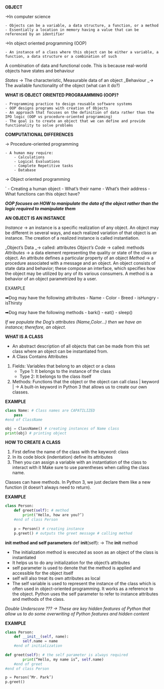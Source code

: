 **OBJECT**

→In computer science 

    - Objects can be a variable, a data structure, a function, or a method
    - Essentially a location in memory having a value that can be referenced by an identifier
→In object oriented programming (OOP)

    - An instance of a class where this object can be either a variable, a function, a data structure or a combination of such

A combination of data and functional code. This is because real-world objects have states and behaviour

_States_ → The characteristic, Measurable data of an object
_Behaviour _→ The available functionality of the object (what can it do?)

**WHAT IS OBJECT ORIENTED PROGRAAMMING (OOP)?**

	- Programming practice to design reusable software systems
	- OOP designs programs with creation of Objects
	- An approach that focuses on the definition of data rather than the IPO logic (OOP vs procedure-oriented programming)
	- The goal is to create an object that we can define and provide functionality to solve problems

**COMPUTATIONAL DIFFERENCES**

→ Procedure-oriented programming

	- A human may require:
		- Calculations
		- Logical Evaluations
		- Complete Repetitive tasks
		- Database
		
→ Object oriented programming

`	- Creating a human object
		- What’s their name
		- What’s their address
		- What functions can this object have?
  
***OOP focuses on HOW to manipulate the data of the object rather than the logic required to manipulate them***

**AN OBJECT IS AN INSTANCE**

_Instance_ → an instance is a specific realization of any object. An object may be different in several ways, and each realized variation of that object is an instance. The creation of a realized instance is called instantiation.

_Object’s Data _→ called: attributes
_Object’s Code_ → called: methods
_Attributes_ →  a data element representing the quality or state of the class or object. An attribute defines a particular property of an object
_Method_ → a procedure associated with a message and an object. An object consists of state data and behavior; these compose an interface, which specifies how the object may be utilized by any of its various consumers. A method is a behavior of an object parametrized by a user.

EXAMPLE

➡Dog may have the following attributes
	- Name
	- Color
	- Breed
	- isHungry
	- isThirsty
	
➡Dog may have the following methods
	- bark()
	- eat()
	- sleep()

*If we populate the Dog’s attributes (Name,Color…) then we have an instance; therefore, an object.*

**WHAT IS A CLASS**
- An abstract description of all objects that can be made from this set class where an object can be instantiated from.
- A Class Contains Attributes

1. Fields: Variables that belong to an object or a class
	- Type 1: It belongs to the instance of the class
	- Type 2: It belongs to the class itself
2. Methods: Functions that the object or the object can call
	class | keyword | → A built-in keyword in Python 3 that allows us to create our own classes.

**EXAMPLE**
```python 
class Name: # Class names are CAPATILIZED
	pass 
#end of ClassName

obj = ClassName() # creating instances of Name class
print(obj) # printing object
```
**HOW TO CREATE A CLASS**
1. First define the name of the class with the keyword: class
2. In its code block (indentation) define its attributes
3. Then you can assign a variable with an instantiation of the class to interact with it
Make sure to use parentheses when calling the class name.

Classes can have methods. In Python 3, we just declare them like a new function (it doesn’t always need to return).

**EXAMPLE**
```python 
class Person:
	def greet(self): # method 
		print(‘Hello, how are you?’)
	#end of class Person
	
	p = Person() # creating instance
	p.greet() # outputs the greet message # calling method 
```
**__init__  method and self parameters**
def __init__(self): → The __init__ method 
- The initialization method is executed as soon as an object of the class is instantiated
- It helps us to do any initialization for the object’s attributes
- self parameter is used to denote that the method is applied and accessible for the object itself
- self will also treat its own attributes as local
- The self variable is used to represent the instance of the class which is often used in object-oriented programming. It works as a reference to the object. Python uses the self parameter to refer to instance attributes and methods of the class.

*Double Underscore ??? → These are key hidden features of Python that allow us to do some overwriting of Python features and hidden content*

**EXAMPLE**
```python 
class Person:
	def __init__(self, name):
		self.name = name
	#end of initialization
	
def greet(self): # the self parameter is always required
		print(“Hello, my name is”, self.name)
	#end of greet
#end of class Person

p = Person(‘Mr. Park’)
p.greet()
```

